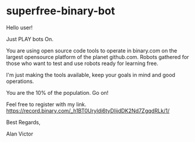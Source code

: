 # superfree-binary-bot
Hello user!

Just PLAY bots On.

You are using open source code tools to operate in binary.com on the largest opensource platform of the planet github.com.
Robots gathered for those who want to test and use robots ready for learning free.

I'm just making the tools available, keep your goals in mind and good operations.

You are the 10% of the population. Go on!

Feel free to register with my link.
https://record.binary.com/_h1BT0Uryldi6tyDIijdDK2Nd7ZgqdRLk/1/

Best Regards,

Alan Victor
